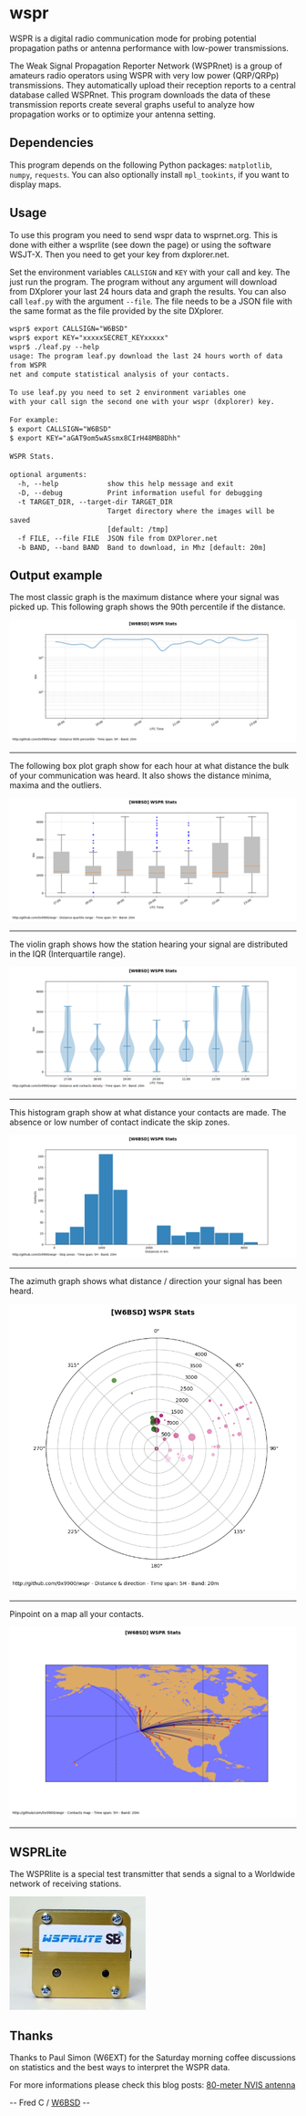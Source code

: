 # wspr

WSPR is a digital radio communication mode for probing potential
propagation paths or antenna performance with low-power transmissions.

The Weak Signal Propagation Reporter Network (WSPRnet) is a group of
amateurs radio operators using WSPR with very low power (QRP/QRPp)
transmissions.  They automatically upload their reception reports to a
central database called WSPRnet. This program downloads the data of
these transmission reports create several graphs useful to analyze how
propagation works or to optimize your antenna setting.

## Dependencies

This program depends on the following Python packages: `matplotlib`, `numpy`,
 `requests`. You can also optionally install `mpl_tookints`, if you want to
 display maps.

## Usage

To use this program you need to send wspr data to wsprnet.org. This is
done with either a wsprlite (see down the page) or using the software
WSJT-X. Then you need to get your key from dxplorer.net.

Set the environment variables `CALLSIGN` and `KEY` with your call and
key. The just run the program. The program without any argument will
download from DXplorer your last 24 hours data and graph the
results. You can also call `leaf.py` with the argument `--file`. The
file needs to be a JSON file with the same format as the file provided
by the site DXplorer.



    wspr$ export CALLSIGN="W6BSD"
  	wspr$ export KEY="xxxxxSECRET_KEYxxxxx"
  	wspr$ ./leaf.py --help
    usage: The program leaf.py download the last 24 hours worth of data from WSPR
    net and compute statistical analysis of your contacts.

    To use leaf.py you need to set 2 environment variables one
    with your call sign the second one with your wspr (dxplorer) key.

    For example:
    $ export CALLSIGN="W6BSD"
    $ export KEY="aGAT9om5wASsmx8CIrH48MB8Dhh"

    WSPR Stats.

    optional arguments:
      -h, --help            show this help message and exit
      -D, --debug           Print information useful for debugging
      -t TARGET_DIR, --target-dir TARGET_DIR
                            Target directory where the images will be saved
                            [default: /tmp]
      -f FILE, --file FILE  JSON file from DXPlorer.net
      -b BAND, --band BAND  Band to download, in Mhz [default: 20m]



## Output example

The most classic graph is the maximum distance where your signal was picked up.
This following graph shows the 90th percentile if the distance.

![Distances](graphs/distplot.png)

-----

The following box plot graph show for each hour at what distance the
bulk of your communication was heard. It also shows the distance
minima, maxima and the outliers.

![Distances Boxplot](graphs/boxplot.png)

-----

The violin graph shows how the station hearing your signal are
distributed in the IQR (Interquartile range).

![Distribution](graphs/violin.png)

-----

This histogram graph show at what distance your contacts are made. The
absence or low number of contact indicate the skip zones.

![Skip Zones](graphs/skipplot.png)

-----

The azimuth graph shows what distance / direction your signal has been
heard.

![Azimuth](graphs/azimuth.png)

-----

Pinpoint on a map all your contacts.

![ContactMap](graphs/contactmap.png)

-----

## WSPRLite

The WSPRlite is a special test transmitter that sends a signal to a
Worldwide network of receiving stations.

![WSPR Picture](misc/wspr.jpg)

## Thanks

Thanks to Paul Simon (W6EXT) for the Saturday morning coffee discussions on statistics and the best ways to interpret the WSPR data.

For more informations please check this blog posts: [80-meter NVIS antenna][1]

-- Fred C / [W6BSD][2] --


[1]: https://0x9900.com/80-meter-nvis-antenna/
[2]: http://www.qrz.com/db/W6BSD

